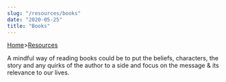 ```yaml
---
slug: "/resources/books"
date: "2020-05-25"
title: "Books"
---
```


[Home](/)>[Resources](/resources)

A mindful way of reading books could be to put the beliefs, characters, the story and any quirks of the author to a side and focus on the message & its relevance to our lives. 
<!-- 
Following books provide very meaningful insights about life, mindfulness and being. 

Spirituality:

* [The Bhagavad Gita](/resources/books/the-bhagavad-gita)-->
